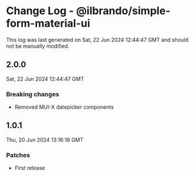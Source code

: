# Change Log - @ilbrando/simple-form-material-ui

This log was last generated on Sat, 22 Jun 2024 12:44:47 GMT and should not be manually modified.

## 2.0.0
Sat, 22 Jun 2024 12:44:47 GMT

### Breaking changes

- Removed MUI-X datepicker components

## 1.0.1
Thu, 20 Jun 2024 13:16:18 GMT

### Patches

- First release

